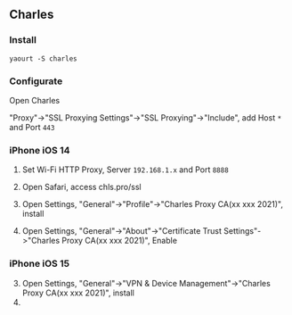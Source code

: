## Charles

### Install

```
yaourt -S charles
```

### Configurate

Open Charles

"Proxy"->"SSL Proxying Settings"->"SSL Proxying"->"Include", add Host `*` and Port `443`

### iPhone iOS 14

1. Set Wi-Fi HTTP Proxy, Server `192.168.1.x` and Port `8888`

2. Open Safari, access chls.pro/ssl

3. Open Settings, "General"->"Profile"->"Charles Proxy CA(xx xxx 2021)", install

4. Open Settings, "General"->"About"->"Certificate Trust Settings"->"Charles Proxy CA(xx xxx 2021)", Enable

### iPhone iOS 15

3. Open Settings, "General"->"VPN & Device Management"->"Charles Proxy CA(xx xxx 2021)", install
4. 
